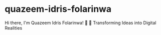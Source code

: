 # quazeem-idris-folarinwa
Hi there, I'm Quazeem Idris Folarinwa! 👋
🌟 Transforming Ideas into Digital Realities

